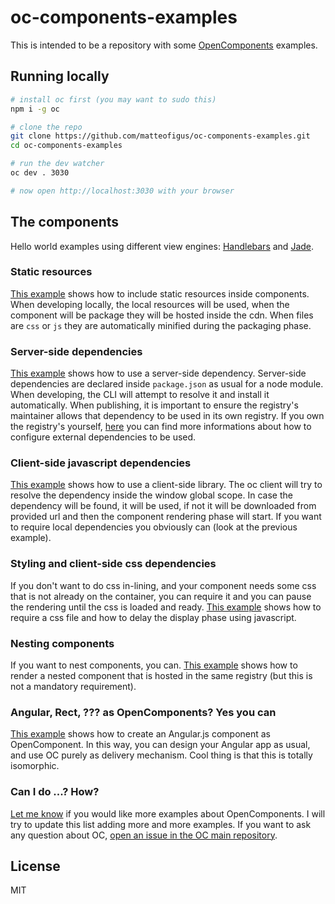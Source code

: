 oc-components-examples
======================

This is intended to be a repository with some [OpenComponents](https://github.com/opentable/oc) examples.

## Running locally
```sh
# install oc first (you may want to sudo this)
npm i -g oc

# clone the repo
git clone https://github.com/matteofigus/oc-components-examples.git
cd oc-components-examples

# run the dev watcher
oc dev . 3030

# now open http://localhost:3030 with your browser
```

## The components
Hello world examples using different view engines: [Handlebars](handlebars-hello) and [Jade](jade-hello).

### Static resources
[This example](static-image) shows how to include static resources inside components. When developing locally, the local resources will be used, when the component will be package they will be hosted inside the cdn. When files are `css` or `js` they are automatically minified during the packaging phase.

### Server-side dependencies
[This example](node-dependencies) shows how to use a server-side dependency. Server-side dependencies are declared inside `package.json` as usual for a node module. When developing, the CLI will attempt to resolve it and install it automatically. When publishing, it is important to ensure the registry's maintainer allows that dependency to be used in its own registry. If you own the registry's yourself, [here](https://github.com/opentable/oc/blob/master/docs/advanced-operations.md#nodejs-dependencies-on-the-serverjs) you can find more informations about how to configure external dependencies to be used.

### Client-side javascript dependencies
[This example](moment) shows how to use a client-side library. The oc client will try to resolve the dependency inside the window global scope. In case the dependency will be found, it will be used, if not it will be downloaded from provided url and then the component rendering phase will start. If you want to require local dependencies you obviously can (look at the previous example).

### Styling and client-side css dependencies
If you don't want to do css in-lining, and your component needs some css that is not already on the container, you can require it and you can pause the rendering until the css is loaded and ready. [This example](styled) shows how to require a css file and how to delay the display phase using javascript.

### Nesting components
If you want to nest components, you can. [This example](nested-hello) shows how to render a nested component that is hosted in the same registry (but this is not a mandatory requirement).

### Angular, Rect, ??? as OpenComponents? Yes you can
[This example](angular-component) shows how to create an Angular.js component as OpenComponent. In this way, you can design your Angular app as usual, and use OC purely as delivery mechanism. Cool thing is that this is totally isomorphic. 

### Can I do ...? How?
[Let me know](issues) if you would like more examples about OpenComponents. I will try to update this list adding more and more examples. If you want to ask any question about OC, [open an issue in the OC main repository](https://github.com/opentable/oc).

## License
MIT
